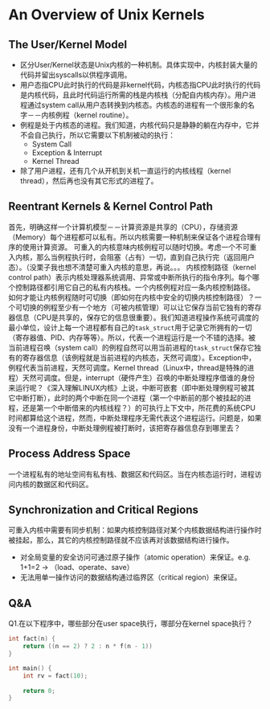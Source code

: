 # An Overview of Unix Kernels


## The User/Kernel Model
- 区分User/Kernel状态是Unix内核的一种机制。具体实现中，内核封装大量的代码并留出syscalls以供程序调用。
- 用户态指CPU此时执行的代码是非kernel代码，内核态指CPU此时执行的代码是内核代码，且此时代码运行所需的栈是内核栈（分配自内核内存）。用户进程通过system call从用户态转换到内核态。内核态的进程有一个很形象的名字－－内核例程（kernel routine）。
- 例程是处于内核态的进程。我们知道，内核代码只是静静的躺在内存中，它并不会自己执行，所以它需要以下机制被动的执行：
  - System Call
  - Exception & Interrupt
  - Kernel Thread
- 除了用户进程，还有几个从开机到关机一直运行的内核线程（kernel thread），然后再也没有其它形式的进程了。


## Reentrant Kernels & Kernel Control Path
首先，明确这样一个计算机模型－－计算资源是共享的（CPU），存储资源（Memory）每个进程都可以私有。所以内核需要一种机制来保证各个进程合理有序的使用计算资源。
可重入的内核意味内核例程可以随时切换。考虑一个不可重入内核，那么当例程执行时，会阻塞（占有）一切，直到自己执行完（返回用户态）。（没栗子我也想不清楚可重入内核的意思，再说。。。
内核控制路径（kernel control path）表示内核处理器系统调用、异常或中断所执行的指令序列。每个哪个控制路径都引用它自己的私有内核栈。一个内核例程对应一条内核控制路径。
如何才能让内核例程随时可切换（即如何在内核中安全的切换内核控制路径）？一个可切换的例程至少有一个地方（可被内核管理）可以让它保存当前它独有的寄存器信息（CPU是共享的，保存它的信息很重要）。我们知道进程操作系统可调度的最小单位，设计上每一个进程都有自己的`task_struct`用于记录它所拥有的一切（寄存器值、PID、内存等等）。所以，代表一个进程运行是一个不错的选择。被当前进程召唤（system call）的例程自然可以用当前进程的`task_struct`保存它独有的寄存器信息（该例程就是当前进程的内核态，天然可调度）。Exception中，例程代表当前进程，天然可调度。Kernel thread（Linux中，thread是特殊的进程）天然可调度。但是，interrupt（硬件产生）召唤的中断处理程序借谁的身份来运行呢？《深入理解LINUX内核》上说，中断可嵌套（即中断处理例程可被其它中断打断），此时的两个中断在同一个进程（第一个中断前的那个被挂起的进程，还是第一个中断借来的内核线程？）的可执行上下文中，所花费的系统CPU时间都算给这个进程，然而，中断处理程序无需代表这个进程运行。问题是，如果没有一个进程身份，中断处理例程被打断时，该把寄存器信息存到哪里去？


## Process Address Space
一个进程私有的地址空间有私有栈、数据区和代码区。当在内核态运行时，进程访问内核的数据区和代码区。


## Synchronization and Critical Regions
可重入内核中需要有同步机制：如果内核控制路径对某个内核数据结构进行操作时被挂起，那么，其它的内核控制路径就不应该再对该数据结构进行操作。

- 对全局变量的安全访问可通过原子操作（atomic operation）来保证。e.g. 1+1=2 -> （load、operate、save）
- 无法用单一操作访问的数据结构通过临界区（critical region）来保证。


## Q&A
Q1.在以下程序中，哪些部分在user space执行，哪部分在kernel space执行？

```c
int fact(n) {
    return ((n == 2) ? 2 : n * f(n - 1))
}

int main() {
    int rv = fact(10);
    
    return 0;
}
```
